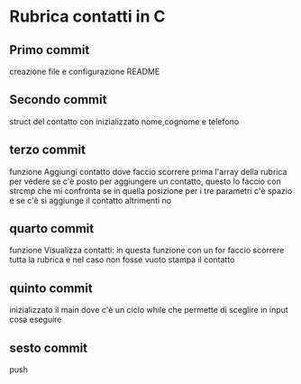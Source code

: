 # Rubrica contatti in C 
## Primo commit 
creazione file e configurazione README
## Secondo commit
struct del contatto con inizializzato nome,cognome e telefono
## terzo commit 
funzione Aggiungi contatto dove faccio scorrere prima l'array della rubrica per vedere se c'è posto per aggiungere un contatto, questo lo faccio con strcmp che mi confronta se in quella posizione per i tre parametri c'è spazio e se c'è si aggiunge il contatto altrimenti no
## quarto commit
funzione Visualizza contatti: in questa funzione con un for faccio scorrere tutta la rubrica e nel caso non fosse vuoto stampa il contatto 
## quinto commit
inizializzato il main dove c'è un ciclo while che permette di sceglire in input cosa eseguire
## sesto commit
push